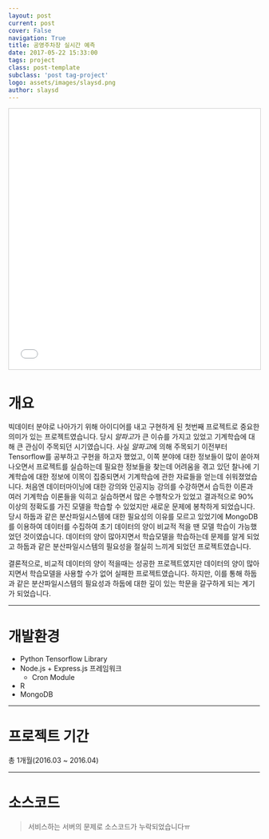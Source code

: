 ```yaml
---
layout: post
current: post
cover: False
navigation: True
title: 공영주차장 실시간 예측
date: 2017-05-22 15:33:00
tags: project
class: post-template
subclass: 'post tag-project'
logo: assets/images/slaysd.png
author: slaysd
---
```

<iframe src="//www.slideshare.net/slideshow/embed_code/key/2KTbf9MNEBOARj" width="640" height="522" frameborder="0" marginwidth="0" marginheight="0" scrolling="no" style="border:1px solid #CCC; border-width:1px; margin-bottom:5px; max-width: 100%;" allowfullscreen> </iframe>

# 개요
빅데이터 분야로 나아가기 위해 아이디어를 내고 구현하게 된 첫번째 프로젝트로 중요한 의미가 있는 프로젝트였습니다. 당시 *알파고*가 큰 이슈를 가지고 있었고 기계학습에 대해 큰 관심이 주목되던 시기였습니다.
사실 *알파고*에 의해 주목되기 이전부터 Tensorflow를 공부하고 구현을 하고자 했었고, 이쪽 분야에 대한 정보들이 많이 쏟아져 나오면서 프로젝트를 실습하는데 필요한 정보들을 찾는데 어려움을 겪고 있던 찰나에 기계학습에 대한 정보에 이목이 집중되면서 기계학습에 관한 자료들을 얻는데 쉬워졌었습니다. 처음엔 데이터마이닝에 대한 강의와 인공지능 강의를 수강하면서 습득한 이론과 여러 기계학습 이론들을 익히고 실습하면서 많은
수행착오가 있었고 결과적으로 90% 이상의 정확도를 가진 모델을 학습할 수 있었지만 새로운 문제에 봉착하게 되었습니다. 당시 하둡과 같은 분산파일시스템에 대한 필요성의 이유를 모르고 있었기에 MongoDB를 이용하여
데이터를 수집하여 초기 데이터의 양이 비교적 적을 땐 모델 학습이 가능했었던 것이였습니다. 데이터의 양이 많아지면서 학습모델을 학습하는데 문제를 알게 되었고 하둡과 같은 분산파일시스템의 필요성을 절실히 느끼게 되었던 프로젝트였습니다.

결론적으로, 비교적 데이터의 양이 적을때는 성공한 프로젝트였지만 데이터의 양이 많아지면서 학습모델을 사용할 수가 없어 실패한 프로젝트였습니다. 하지만, 이를 통해 하둡과 같은 분산파일시스템의 필요성과 하둡에 대한 깊이 있는 학문을 갈구하게 되는 계기가 되었습니다.
* * *
# 개발환경
  * Python Tensorflow Library
  * Node.js + Express.js 프레임워크
    * Cron Module
  * R
  * MongoDB

* * *
# 프로젝트 기간
총 1개월(2016.03 ~ 2016.04)
* * *
# 소스코드
> 서비스하는 서버의 문제로 소스코드가 누락되었습니다ㅠ